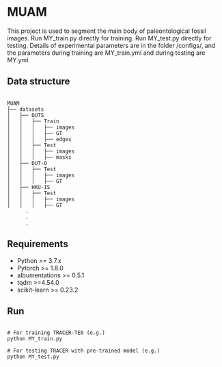 # MUAM
This project is used to segment the main body of paleontological fossil images.
Run MY_train.py directly for training.
Run MY_test.py directly for testing.
Details of experimental parameters are in the folder /configs/, and the parameters during training are MY_train.yml and during testing are MY.yml.
## Data structure
<pre><code>
MUAM
├── datasets
│   ├── DUTS
│   │   ├── Train
│   │   │   ├── images
│   │   │   ├── GT
│   │   │   ├── edges
│   │   ├── Test
│   │   │   ├── images
│   │   │   ├── masks
│   ├── DUT-O
│   │   ├── Test
│   │   │   ├── images
│   │   │   ├── GT
│   ├── HKU-IS
│   │   ├── Test
│   │   │   ├── images
│   │   │   ├── GT
      .
      .
      .
</code></pre>
## Requirements
* Python >= 3.7.x
* Pytorch >= 1.8.0
* albumentations >= 0.5.1
* tqdm >=4.54.0
* scikit-learn >= 0.23.2

## Run
<pre><code>
# For training TRACER-TE0 (e.g.)
python MY_train.py

# For testing TRACER with pre-trained model (e.g.)  
python MY_test.py
</code></pre>
